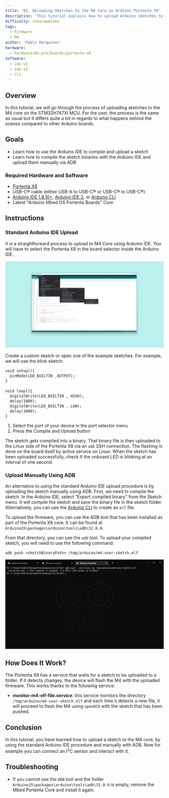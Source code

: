 ```yaml
---
title: '03. Uploading Sketches to the M4 Core on Arduino Portenta X8'
description: 'This tutorial explains how to upload Arduino sketches to the M4 core.'
difficulty: intermediate
tags:
  - Firmware
  - M4
author: 'Pablo Marquínez'
hardware:
  - hardware/04.pro/boards/portenta-x8
software:
  - ide-v1
  - ide-v2
  - cli
---
```


## Overview

In this tutorial, we will go through the process of uploading sketches to the M4 core on the STM32H747XI MCU. For the user, the process is the same as usual but it differs quite a bit in regards to what happens behind the scenes compared to other Arduino boards.

## Goals

- Learn how to use the Arduino IDE to compile and upload a sketch
- Learn how to compile the sketch binaries with the Arduino IDE and upload them manually via ADB

### Required Hardware and Software

- [Portenta X8](https://store.arduino.cc/products/portenta-x8)
- USB-C® cable (either USB-A to USB-C® or USB-C® to USB-C®)
- [Arduino IDE 1.8.10+](https://www.arduino.cc/en/software), [Arduino IDE 2](https://www.arduino.cc/en/software), or [Arduino CLI](https://github.com/arduino/arduino-cli)
- Latest "Arduino Mbed OS Portenta Boards" Core

## Instructions

### Standard Arduino IDE Upload

It is a straightforward process to upload to M4 Core using Arduino IDE. You will have to select the Portenta X8 in the board selector inside the Arduino IDE.

![IDE board selector](assets/x8-board-manager.png)

Create a custom sketch or open one of the example sketches. For example, we will use the blink sketch:

```arduino
void setup(){
  pinMode(LED_BUILTIN ,OUTPUT);
}

void loop(){
  digitalWrite(LED_BUILTIN , HIGH);
  delay(1000);
  digitalWrite(LED_BUILTIN , LOW);
  delay(1000);
}
```

1. Select the port of your device in the port selector menu
2. Press the Compile and Upload button

The sketch gets compiled into a binary. That binary file is then uploaded to the Linux side of the Portenta X8 via an `adb` SSH connection. The flashing is done on the board itself by active service on Linux. When the sketch has been uploaded successfully, check if the onboard LED is blinking at an interval of one second.

### Upload Manually Using ADB

An alternative to using the standard Arduino IDE upload procedure is by uploading the sketch manually using ADB. First, we need to compile the sketch. In the Arduino IDE, select "Export compiled binary" from the Sketch menu. It will compile the sketch and save the binary file in the sketch folder. Alternatively, you can use the [Arduino CLI](https://arduino.github.io/arduino-cli/) to create an `elf` file.

To upload the firmware, you can use the ADB tool that has been installed as part of the Portenta X8 core. It can be found at `Arduino15\packages\arduino\tools\adb\32.0.0`.

From that directory, you can use the `adb` tool. To upload your compiled sketch, you will need to use the following command:

```
adb push <sketchBinaryPath> /tmp/arduino/m4-user-sketch.elf
```

![ADB upload with a terminal](assets/x8-terminal-ADB-push.png)

## How Does It Work?

The Portenta X8 has a service that waits for a sketch to be uploaded to a folder. If it detects changes, the device will flash the M4 with the uploaded firmware. This works thanks to the following service:

* **monitor-m4-elf-file.service**: this service monitors the directory `/tmp/arduino/m4-user-sketch.elf` and each time it detects a new file, it will proceed to flash the M4 using `openOCD` with the sketch that has been pushed.

## Conclusion

In this tutorial, you have learned how to upload a sketch to the M4 core, by using the standard Arduino IDE procedure and manually with ADB. Now for example you can connect an I<sup>2</sup>C sensor and interact with it.

## Troubleshooting

- If you cannot use the `ADB` tool and the folder `Arduino15\packages\arduino\tools\adb\32.0.0` is empty, remove the Mbed Portenta Core and install it again.